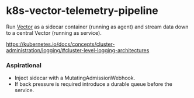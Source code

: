 # k8s-vector-telemetry-pipeline

Run [Vector](https://vector.dev/) as a sidecar container (running as agent) and stream data down to a central Vector (running as service).

https://kubernetes.io/docs/concepts/cluster-administration/logging/#cluster-level-logging-architectures

### Aspirational

- Inject sidecar with a MutatingAdmissionWebhook.
- If back pressure is required introduce a durable queue before the service.